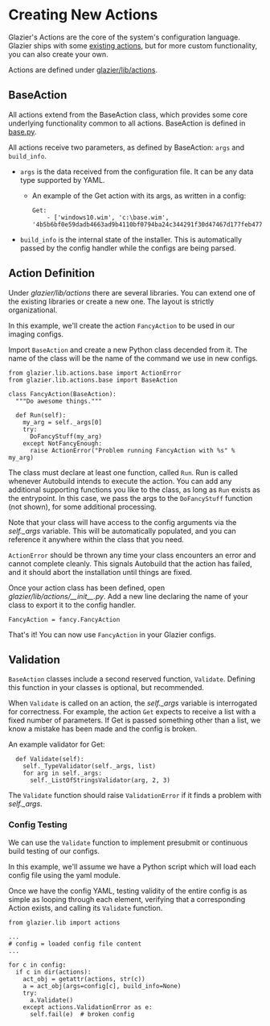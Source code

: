 # Creating New Actions

<!--* freshness: { owner: '@mbernhardt6' reviewed: '2020-10-19' } *-->

Glazier's Actions are the core of the system's configuration language. Glazier
ships with some [existing actions](../actions.md), but for more custom
functionality, you can also create your own.

Actions are defined under [glazier/lib/actions](../../glazier/lib/actions/).

## BaseAction

All actions extend from the BaseAction class, which provides some core
underlying functionality common to all actions. BaseAction is defined in
[base.py](../../glazier/lib/actions/base.py).

All actions receive two parameters, as defined by BaseAction: `args` and
`build_info`.

*   `args` is the data received from the configuration file. It can be any data
    type supported by YAML.

    *   An example of the Get action with its args, as written in a config:

        ```
        Get:
            - ['windows10.wim', 'c:\base.wim', '4b5b6bf0e59dadb4663ad9b4110bf0794ba24c344291f30d47467d177feb4776']
        ```

*   `build_info` is the internal state of the installer. This is automatically
    passed by the config handler while the configs are being parsed.

## Action Definition

Under *glazier/lib/actions* there are several libraries. You can extend one of the
existing libraries or create a new one. The layout is strictly organizational.

In this example, we'll create the action `FancyAction` to be used in our imaging
configs.

Import `BaseAction` and create a new Python class decended from it. The name of
the class will be the name of the command we use in new configs.

```
from glazier.lib.actions.base import ActionError
from glazier.lib.actions.base import BaseAction

class FancyAction(BaseAction):
  """Do awesome things."""

  def Run(self):
    my_arg = self._args[0]
    try:
      DoFancyStuff(my_arg)
    except NotFancyEnough:
      raise ActionError("Problem running FancyAction with %s" % my_arg)
```

The class must declare at least one function, called `Run`. Run is called
whenever Autobuild intends to execute the action. You can add any additional
supporting functions you like to the class, as long as `Run` exists as the
entrypoint. In this case, we pass the args to the `DoFancyStuff` function (not
shown), for some additional processing.

Note that your class will have access to the config arguments via the
*self.\_args* variable. This will be automatically populated, and you can
reference it anywhere within the class that you need.

`ActionError` should be thrown any time your class encounters an error and
cannot complete cleanly. This signals Autobuild that the action has failed, and
it should abort the installation until things are fixed.

Once your action class has been defined, open *glazier/lib/actions/\_\_init\_\_.py*. Add
a new line declaring the name of your class to export it to the config handler.

```
FancyAction = fancy.FancyAction
```

That's it! You can now use `FancyAction` in your Glazier configs.

## Validation

`BaseAction` classes include a second reserved function, `Validate`. Defining
this function in your classes is optional, but recommended.

When `Validate` is called on an action, the *self.\_args* variable is
interrogated for correctness. For example, the action `Get` expects to receive a
list with a fixed number of parameters. If Get is passed something other than a
list, we know a mistake has been made and the config is broken.

An example validator for Get:

```
  def Validate(self):
    self._TypeValidator(self._args, list)
    for arg in self._args:
      self._ListOfStringsValidator(arg, 2, 3)
```

The `Validate` function should raise `ValidationError` if it finds a problem
with *self.\_args*.

### Config Testing

We can use the `Validate` function to implement presubmit or continuous build
testing of our configs.

In this example, we'll assume we have a Python script which will load each
config file using the yaml module.

Once we have the config YAML, testing validity of the entire config is as simple
as looping through each element, verifying that a corresponding Action exists,
and calling its `Validate` function.

```
from glazier.lib import actions

...
# config = loaded config file content
...

for c in config:
  if c in dir(actions):
    act_obj = getattr(actions, str(c))
    a = act_obj(args=config[c], build_info=None)
    try:
      a.Validate()
    except actions.ValidationError as e:
      self.fail(e)  # broken config
```
